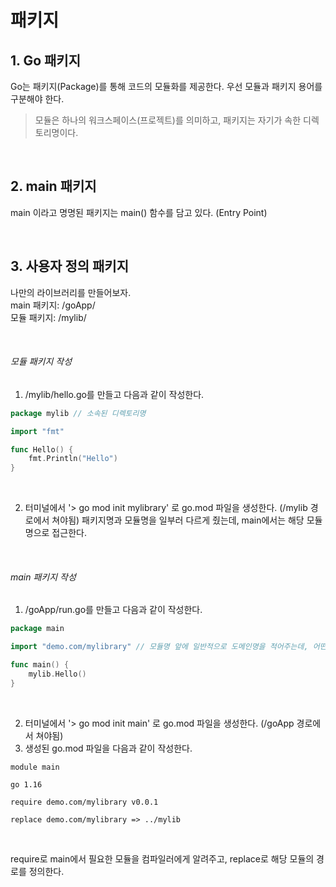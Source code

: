 # 패키지
## 1. Go 패키지
Go는 패키지(Package)를 통해 코드의 모듈화를 제공한다. 우선 모듈과 패키지 용어를 구분해야 한다.
> 모듈은 하나의 워크스페이스(프로젝트)를 의미하고, 패키지는 자기가 속한 디렉토리명이다.

<br />

## 2. main 패키지
main 이라고 명명된 패키지는 main() 함수를 담고 있다. (Entry Point)

<br />

## 3. 사용자 정의 패키지
나만의 라이브러리를 만들어보자. <br />
main 패키지: /goApp/ <br />
모듈 패키지: /mylib/

<br />

###### 모듈 패키지 작성
1. /mylib/hello.go를 만들고 다음과 같이 작성한다.
```go
package mylib // 소속된 디렉토리명

import "fmt"

func Hello() {
    fmt.Println("Hello")
}
```

<br />

2. 터미널에서 '> go mod init mylibrary' 로 go.mod 파일을 생성한다. (/mylib 경로에서 쳐야됨)
패키지명과 모듈명을 일부러 다르게 줬는데, main에서는 해당 모듈명으로 접근한다.

<br />

###### main 패키지 작성
1. /goApp/run.go를 만들고 다음과 같이 작성한다.
```go
package main

import "demo.com/mylibrary" // 모듈명 앞에 일반적으로 도메인명을 적어주는데, 어떤 도메인명이든 상관없다.

func main() {
    mylib.Hello()
}
```

<br />

2. 터미널에서 '> go mod init main' 로 go.mod 파일을 생성한다. (/goApp 경로에서 쳐야됨)
3. 생성된 go.mod 파일을 다음과 같이 작성한다.

```
module main

go 1.16

require demo.com/mylibrary v0.0.1

replace demo.com/mylibrary => ../mylib
```

<br />

require로 main에서 필요한 모듈을 컴파일러에게 알려주고, replace로 해당 모듈의 경로를 정의한다.